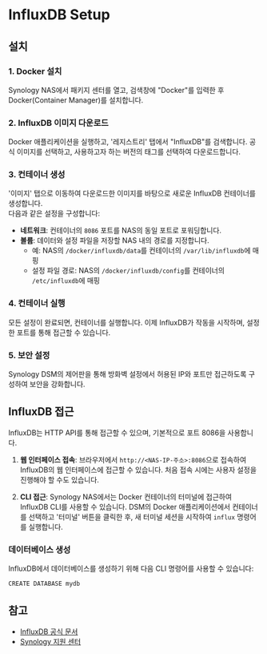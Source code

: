 # InfluxDB Setup

## 설치

### 1. Docker 설치

Synology NAS에서 패키지 센터를 열고, 검색창에 "Docker"를 입력한 후 Docker(Container Manager)를 설치합니다.

### 2. InfluxDB 이미지 다운로드

Docker 애플리케이션을 실행하고, '레지스트리' 탭에서 "InfluxDB"를 검색합니다. 공식 이미지를 선택하고, 사용하고자 하는 버전의 태그를 선택하여 다운로드합니다.

### 3. 컨테이너 생성

'이미지' 탭으로 이동하여 다운로드한 이미지를 바탕으로 새로운 InfluxDB 컨테이너를 생성합니다.  
다음과 같은 설정을 구성합니다:

- **네트워크**: 컨테이너의 `8086` 포트를 NAS의 동일 포트로 포워딩합니다.
- **볼륨**: 데이터와 설정 파일을 저장할 NAS 내의 경로를 지정합니다.
  - 예: NAS의 `/docker/influxdb/data`를 컨테이너의 `/var/lib/influxdb`에 매핑
  - 설정 파일 경로: NAS의 `/docker/influxdb/config`를 컨테이너의 `/etc/influxdb`에 매핑

### 4. 컨테이너 실행

모든 설정이 완료되면, 컨테이너를 실행합니다. 이제 InfluxDB가 작동을 시작하며, 설정한 포트를 통해 접근할 수 있습니다.

### 5. 보안 설정

Synology DSM의 제어판을 통해 방화벽 설정에서 허용된 IP와 포트만 접근하도록 구성하여 보안을 강화합니다.

## InfluxDB 접근

InfluxDB는 HTTP API를 통해 접근할 수 있으며, 기본적으로 포트 8086을 사용합니다.

1. **웹 인터페이스 접속**: 브라우저에서 `http://<NAS-IP-주소>:8086`으로 접속하여 InfluxDB의 웹 인터페이스에 접근할 수 있습니다. 처음 접속 시에는 사용자 설정을 진행해야 할 수도 있습니다.

2. **CLI 접근**: Synology NAS에서는 Docker 컨테이너의 터미널에 접근하여 InfluxDB CLI를 사용할 수 있습니다. DSM의 Docker 애플리케이션에서 컨테이너를 선택하고 '터미널' 버튼을 클릭한 후, 새 터미널 세션을 시작하여 `influx` 명령어를 실행합니다.

### 데이터베이스 생성

InfluxDB에서 데이터베이스를 생성하기 위해 다음 CLI 명령어를 사용할 수 있습니다:

```bash
CREATE DATABASE mydb
```

## 참고

- [InfluxDB 공식 문서](https://docs.influxdata.com/influxdb/)
- [Synology 지원 센터](https://www.synology.com/support)
